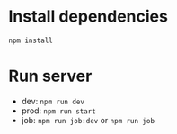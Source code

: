 # Install dependencies
`npm install`

# Run server
- dev: `npm run dev`
- prod: `npm run start`
- job: `npm run job:dev` or `npm run job`